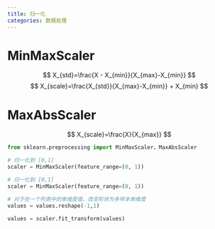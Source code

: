 ```yaml
---
title: 归一化
categories: 数据处理
---
```



# MinMaxScaler
$$
X_{std}=\frac{X - X_{min}}{X_{max}-X_{min}}
$$
$$
X_{scale}=\frac{X_{std}}{X_{max}-X_{min}} + X_{min}
$$
# MaxAbsScaler
$$
X_{scale}=\frac{X}{X_{max}}
$$

```python
from sklearn.preprocessing import MinMaxScaler，MaxAbsScaler

# 归一化到 [0,1]
scaler = MinMaxScaler(feature_range=(0, 1))

# 归一化到 [0,1]
scaler = MinMaxScaler(feature_range=(0, 1))

# 对于在一个列表中的单维度值，改变形状为多样本单维度
values = values.reshape(-1,1)

values = scaler.fit_transform(values)

```
